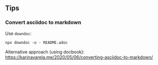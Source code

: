 ## Tips

### Convert asciidoc to markdown

Use `downdoc`:
```
npx downdoc -o - README.adoc
```

Alternative approach (using docbook): https://karinavarela.me/2020/05/06/converting-asciidoc-to-markdown/

